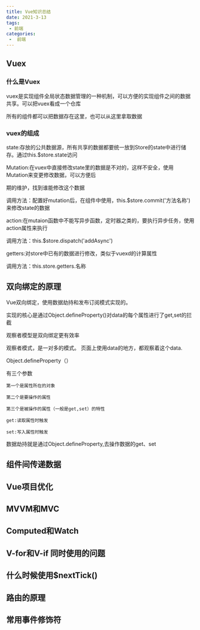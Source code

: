 ```yaml
---
title: Vue知识总结
date: 2021-3-13
tags:
 - 前端
categories:
 -  前端
---
```



## Vuex

### 什么是Vuex
vuex是实现组件全局状态数据管理的一种机制，可以方便的实现组件之间的数据共享。可以把vuex看成一个仓库

所有的组件都可以把数据存在这里，也可以从这里拿取数据

### vuex的组成

state:存放的公共数据源，所有共享的数据都要统一放到Store的state中进行储存。通过this.$store.state访问

Mutation:在vuex中直接修改state里的数据是不对的，这样不安全，使用Mutation来变更修改数据，可以方便后

期的维护，找到谁能修改这个数据

调用方法：配置好mutation后，在组件中使用，this.$store.commit('方法名称')来修改state的数据

action:在mutaion函数中不能写异步函数，定时器之类的，要执行异步任务，使用action属性来执行

调用方法：this.$store.dispatch('addAsync')

getters:对store中已有的数据进行修改，类似于vuexd的计算属性

调用方法：this.store.getters.名称


## 双向绑定的原理

Vue双向绑定，使用数据劫持和发布订阅模式实现的。

实现的核心是通过Object.defineProperty()对data的每个属性进行了get,set的拦截

观察者模型是双向绑定更有效率

观察者模式，是一对多的模式。 页面上使用data的地方，都观察着这个data.

Object.defineProperty（）

有三个参数

    第一个是属性所在的对象

    第二个是要操作的属性

    第三个是被操作的属性（一般是get,set）的特性

    get:读取属性时触发

    set:写入属性时触发

数据劫持就是通过Object.defineProperty,去操作数据的get、set










## 组件间传递数据

## Vue项目优化

## MVVM和MVC

## Computed和Watch

## V-for和V-if 同时使用的问题

## 什么时候使用$nextTick()

## 路由的原理

## 常用事件修饰符